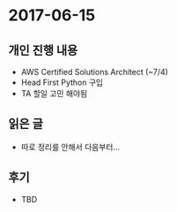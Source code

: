 # 2017-06-15

## 개인 진행 내용

- AWS Certified Solutions Architect (~7/4)
- Head First Python 구입
- TA 할일 고민 해야됨

## 읽은 글

- 따로 정리를 안해서 다음부터...

## 후기

- TBD
